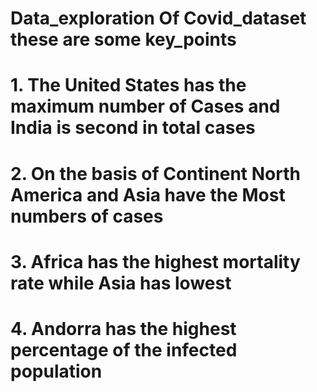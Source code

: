 # Data_exploration Of Covid_dataset these are some key_points
# 1. The United States has the maximum number of Cases and India is second in total cases
# 2. On the basis of Continent North America and Asia have the Most numbers of cases
# 3. Africa has the highest mortality rate while Asia has lowest
# 4. Andorra has the highest percentage of the infected population
